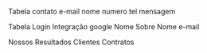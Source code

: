 Tabela contato
e-mail
nome
numero tel
mensagem

Tabela Login
Integração google
Nome
Sobre Nome
e-mail

Nossos Resultados
Clientes
Contratos
